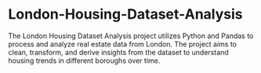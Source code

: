 # London-Housing-Dataset-Analysis
The London Housing Dataset Analysis project utilizes Python and Pandas to process and analyze real estate data from London. The project aims to clean, transform, and derive insights from the dataset to understand housing trends in different boroughs over time.
